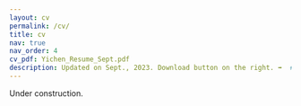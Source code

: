 ```yaml
---
layout: cv
permalink: /cv/
title: cv
nav: true
nav_order: 4
cv_pdf: Yichen_Resume_Sept.pdf
description: Updated on Sept., 2023. Download button on the right. ➡  #This is a description of the page. You can modify it in 'pages/_cv.md'. You can also change or remove the top pdf download button.
---
```

Under construction.